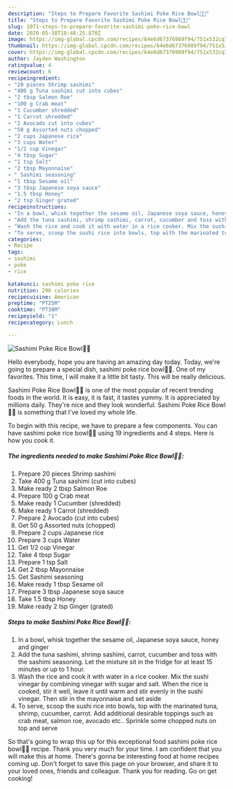 ```yaml
---
description: "Steps to Prepare Favorite Sashimi Poke Rice Bowl🍣🍚"
title: "Steps to Prepare Favorite Sashimi Poke Rice Bowl🍣🍚"
slug: 1071-steps-to-prepare-favorite-sashimi-poke-rice-bowl
date: 2020-05-30T18:48:25.870Z
image: https://img-global.cpcdn.com/recipes/64e6d67376989f94/751x532cq70/sashimi-poke-rice-bowl🍣🍚-recipe-main-photo.jpg
thumbnail: https://img-global.cpcdn.com/recipes/64e6d67376989f94/751x532cq70/sashimi-poke-rice-bowl🍣🍚-recipe-main-photo.jpg
cover: https://img-global.cpcdn.com/recipes/64e6d67376989f94/751x532cq70/sashimi-poke-rice-bowl🍣🍚-recipe-main-photo.jpg
author: Jayden Washington
ratingvalue: 4
reviewcount: 6
recipeingredient:
- "20 pieces Shrimp sashimi"
- "400 g Tuna sashimi cut into cubes"
- "2 tbsp Salmon Roe"
- "100 g Crab meat"
- "1 Cucumber shredded"
- "1 Carrot shredded"
- "2 Avocado cut into cubes"
- "50 g Assorted nuts chopped"
- "2 cups Japanese rice"
- "3 cups Water"
- "1/2 cup Vinegar"
- "4 tbsp Sugar"
- "1 tsp Salt"
- "2 tbsp Mayonnaise"
- " Sashimi seasoning"
- "1 tbsp Sesame oil"
- "3 tbsp Japanese soya sauce"
- "1.5 tbsp Honey"
- "2 tsp Ginger grated"
recipeinstructions:
- "In a bowl, whisk together the sesame oil, Japanese soya sauce, honey and ginger"
- "Add the tuna sashimi, shrimp sashimi, carrot, cucumber and toss with the sashimi seasoning. Let the mixture sit in the fridge for at least 15 minutes or up to 1 hour."
- "Wash the rice and cook it with water in a rice cooker. Mix the sushi vinegar by combining vinegar with sugar and salt. When the rice is cooked, stir it well, leave it until warm and stir evenly in the sushi vinegar. Then stir in the mayonnaise and set aside"
- "To serve, scoop the sushi rice into bowls, top with the marinated tuna, shrimp, cucumber, carrot. Add additional desirable toppings such as crab meat, salmon roe, avocado etc.. Sprinkle some chopped nuts on top and serve"
categories:
- Recipe
tags:
- sashimi
- poke
- rice

katakunci: sashimi poke rice 
nutrition: 296 calories
recipecuisine: American
preptime: "PT25M"
cooktime: "PT38M"
recipeyield: "1"
recipecategory: Lunch

---
```



![Sashimi Poke Rice Bowl🍣🍚](https://img-global.cpcdn.com/recipes/64e6d67376989f94/751x532cq70/sashimi-poke-rice-bowl🍣🍚-recipe-main-photo.jpg)

Hello everybody, hope you are having an amazing day today. Today, we're going to prepare a special dish, sashimi poke rice bowl🍣🍚. One of my favorites. This time, I will make it a little bit tasty. This will be really delicious.

Sashimi Poke Rice Bowl🍣🍚 is one of the most popular of recent trending foods in the world. It is easy, it is fast, it tastes yummy. It is appreciated by millions daily. They're nice and they look wonderful. Sashimi Poke Rice Bowl🍣🍚 is something that I've loved my whole life.




To begin with this recipe, we have to prepare a few components. You can have sashimi poke rice bowl🍣🍚 using 19 ingredients and 4 steps. Here is how you cook it.

<!--inarticleads1-->

##### The ingredients needed to make Sashimi Poke Rice Bowl🍣🍚:

1. Prepare 20 pieces Shrimp sashimi
1. Take 400 g Tuna sashimi (cut into cubes)
1. Make ready 2 tbsp Salmon Roe
1. Prepare 100 g Crab meat
1. Make ready 1 Cucumber (shredded)
1. Make ready 1 Carrot (shredded)
1. Prepare 2 Avocado (cut into cubes)
1. Get 50 g Assorted nuts (chopped)
1. Prepare 2 cups Japanese rice
1. Prepare 3 cups Water
1. Get 1/2 cup Vinegar
1. Take 4 tbsp Sugar
1. Prepare 1 tsp Salt
1. Get 2 tbsp Mayonnaise
1. Get  Sashimi seasoning
1. Make ready 1 tbsp Sesame oil
1. Prepare 3 tbsp Japanese soya sauce
1. Take 1.5 tbsp Honey
1. Make ready 2 tsp Ginger (grated)




<!--inarticleads2-->

##### Steps to make Sashimi Poke Rice Bowl🍣🍚:

1. In a bowl, whisk together the sesame oil, Japanese soya sauce, honey and ginger
1. Add the tuna sashimi, shrimp sashimi, carrot, cucumber and toss with the sashimi seasoning. Let the mixture sit in the fridge for at least 15 minutes or up to 1 hour.
1. Wash the rice and cook it with water in a rice cooker. Mix the sushi vinegar by combining vinegar with sugar and salt. When the rice is cooked, stir it well, leave it until warm and stir evenly in the sushi vinegar. Then stir in the mayonnaise and set aside
1. To serve, scoop the sushi rice into bowls, top with the marinated tuna, shrimp, cucumber, carrot. Add additional desirable toppings such as crab meat, salmon roe, avocado etc.. Sprinkle some chopped nuts on top and serve




So that's going to wrap this up for this exceptional food sashimi poke rice bowl🍣🍚 recipe. Thank you very much for your time. I am confident that you will make this at home. There's gonna be interesting food at home recipes coming up. Don't forget to save this page on your browser, and share it to your loved ones, friends and colleague. Thank you for reading. Go on get cooking!
